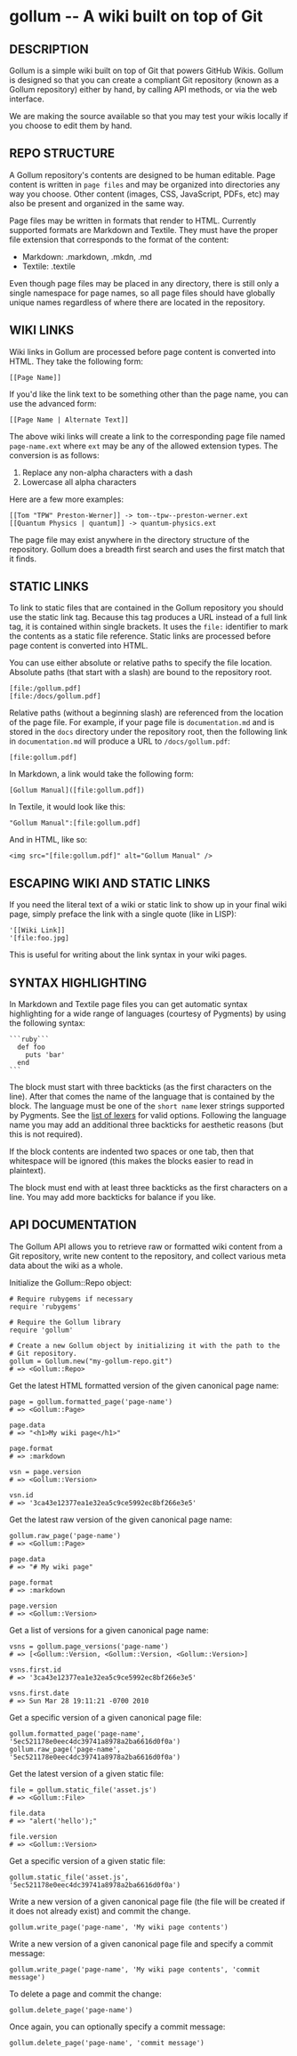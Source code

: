 gollum -- A wiki built on top of Git
====================================

## DESCRIPTION

Gollum is a simple wiki built on top of Git that powers GitHub Wikis. Gollum
is designed so that you can create a compliant Git repository (known as a
Gollum repository) either by hand, by calling API methods, or via the web
interface.

We are making the source available so that you may test your wikis locally if
you choose to edit them by hand.


## REPO STRUCTURE

A Gollum repository's contents are designed to be human editable. Page content
is written in `page files` and may be organized into directories any way you
choose. Other content (images, CSS, JavaScript, PDFs, etc) may also be
present and organized in the same way.

Page files may be written in formats that render to HTML. Currently supported
formats are Markdown and Textile. They must have the proper file extension
that corresponds to the format of the content:

  * Markdown: .markdown, .mkdn, .md
  * Textile: .textile

Even though page files may be placed in any directory, there is still only a
single namespace for page names, so all page files should have globally unique
names regardless of where there are located in the repository.


## WIKI LINKS

Wiki links in Gollum are processed before page content is converted into HTML.
They take the following form:

    [[Page Name]]

If you'd like the link text to be something other than the page name, you can
use the advanced form:

    [[Page Name | Alternate Text]]

The above wiki links will create a link to the corresponding page file named
`page-name.ext` where `ext` may be any of the allowed extension types. The
conversion is as follows:

  1. Replace any non-alpha characters with a dash
  2. Lowercase all alpha characters

Here are a few more examples:

    [[Tom "TPW" Preston-Werner]] -> tom--tpw--preston-werner.ext
    [[Quantum Physics | quantum]] -> quantum-physics.ext

The page file may exist anywhere in the directory structure of the repository.
Gollum does a breadth first search and uses the first match that it finds.

## STATIC LINKS

To link to static files that are contained in the Gollum repository you should
use the static link tag. Because this tag produces a URL instead of a full
link tag, it is contained within single brackets. It uses the `file:`
identifier to mark the contents as a static file reference. Static links are
processed before page content is converted into HTML.

You can use either absolute or relative paths to specify the file location.
Absolute paths (that start with a slash) are bound to the repository root.

    [file:/gollum.pdf]
    [file:/docs/gollum.pdf]

Relative paths (without a beginning slash) are referenced from the location of
the page file. For example, if your page file is `documentation.md` and is
stored in the `docs` directory under the repository root, then the following
link in `documentation.md` will produce a URL to `/docs/gollum.pdf`:

    [file:gollum.pdf]

In Markdown, a link would take the following form:

    [Gollum Manual]([file:gollum.pdf])

In Textile, it would look like this:

    "Gollum Manual":[file:gollum.pdf]

And in HTML, like so:

    <img src="[file:gollum.pdf]" alt="Gollum Manual" />


## ESCAPING WIKI AND STATIC LINKS

If you need the literal text of a wiki or static link to show up in your final
wiki page, simply preface the link with a single quote (like in LISP):

    '[[Wiki Link]]
    '[file:foo.jpg]

This is useful for writing about the link syntax in your wiki pages.


## SYNTAX HIGHLIGHTING

In Markdown and Textile page files you can get automatic syntax highlighting
for a wide range of languages (courtesy of Pygments) by using the following
syntax:

    ```ruby```
      def foo
        puts 'bar'
      end
    ```

The block must start with three backticks (as the first characters on the
line). After that comes the name of the language that is contained by the
block. The language must be one of the `short name` lexer strings supported by
Pygments. See the [list of lexers](http://pygments.org/docs/lexers/) for valid
options. Following the language name you may add an additional three backticks
for aesthetic reasons (but this is not required).

If the block contents are indented two spaces or one tab, then that whitespace
will be ignored (this makes the blocks easier to read in plaintext).

The block must end with at least three backticks as the first characters on a
line. You may add more backticks for balance if you like.


## API DOCUMENTATION

The Gollum API allows you to retrieve raw or formatted wiki content from a Git
repository, write new content to the repository, and collect various meta data
about the wiki as a whole.

Initialize the Gollum::Repo object:

    # Require rubygems if necessary
    require 'rubygems'

    # Require the Gollum library
    require 'gollum'

    # Create a new Gollum object by initializing it with the path to the
    # Git repository.
    gollum = Gollum.new("my-gollum-repo.git")
    # => <Gollum::Repo>

Get the latest HTML formatted version of the given canonical page name:

    page = gollum.formatted_page('page-name')
    # => <Gollum::Page>

    page.data
    # => "<h1>My wiki page</h1>"

    page.format
    # => :markdown

    vsn = page.version
    # => <Gollum::Version>

    vsn.id
    # => '3ca43e12377ea1e32ea5c9ce5992ec8bf266e3e5'

Get the latest raw version of the given canonical page name:

    gollum.raw_page('page-name')
    # => <Gollum::Page>

    page.data
    # => "# My wiki page"

    page.format
    # => :markdown

    page.version
    # => <Gollum::Version>

Get a list of versions for a given canonical page name:

    vsns = gollum.page_versions('page-name')
    # => [<Gollum::Version, <Gollum::Version, <Gollum::Version>]

    vsns.first.id
    # => '3ca43e12377ea1e32ea5c9ce5992ec8bf266e3e5'

    vsns.first.date
    # => Sun Mar 28 19:11:21 -0700 2010

Get a specific version of a given canonical page file:

    gollum.formatted_page('page-name', '5ec521178e0eec4dc39741a8978a2ba6616d0f0a')
    gollum.raw_page('page-name', '5ec521178e0eec4dc39741a8978a2ba6616d0f0a')

Get the latest version of a given static file:

    file = gollum.static_file('asset.js')
    # => <Gollum::File>

    file.data
    # => "alert('hello');"

    file.version
    # => <Gollum::Version>

Get a specific version of a given static file:

    gollum.static_file('asset.js', '5ec521178e0eec4dc39741a8978a2ba6616d0f0a')

Write a new version of a given canonical page file (the file will be created
if it does not already exist) and commit the change.

    gollum.write_page('page-name', 'My wiki page contents')

Write a new version of a given canonical page file and specify a commit
message:

    gollum.write_page('page-name', 'My wiki page contents', 'commit message')

To delete a page and commit the change:

    gollum.delete_page('page-name')

Once again, you can optionally specify a commit message:

    gollum.delete_page('page-name', 'commit message')